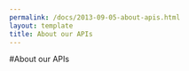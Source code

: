 ```yaml
---
permalink: /docs/2013-09-05-about-apis.html
layout: template
title: About our APIs
---
```


#About our APIs
